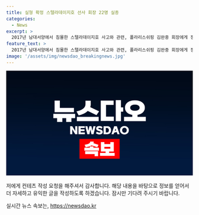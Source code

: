 ```yaml
---
title: 실형 확정 스텔라데이지호 선사 회장 22명 실종
categories:
  - News
excerpt: >
  2017년 남대서양에서 침몰한 스텔라데이지호 사고와 관련, 폴라리스쉬핑 김완중 회장에게 징역 6개월이 확정됐다. 대법원은 선박안전법 위반 혐의로 기소된 김 회장과 임직원들의 유죄를 인정했다. 사고 당시 결함 발생을 알고도 신고하지 않은 혐의가 이들에게 적용됐다. (출처: 연합뉴스)
feature_text: >
  2017년 남대서양에서 침몰한 스텔라데이지호 사고와 관련, 폴라리스쉬핑 김완중 회장에게 징역 6개월이 확정됐다. 대법원은 선박안전법 위반 혐의로 기소된 김 회장과 임직원들의 유죄를 인정했다. 사고 당시 결함 발생을 알고도 신고하지 않은 혐의가 이들에게 적용됐다. (출처: 연합뉴스)
image: '/assets/img/newsdao_breakingnews.jpg'
---
```


<p><img src="/assets/img/newsdao_breakingnews.jpg" alt="ranknews 속보" /></p>

<p>저에게 컨테츠 작성 요청을 해주셔서 감사합니다. 해당 내용을 바탕으로 정보를 얻어서 더 자세하고 유익한 글을 작성하도록 하겠습니다. 잠시만 기다려 주시기 바랍니다.</p>
실시간 뉴스 속보는, <a href="https://newsdao.kr" rel="dofollow">https://newsdao.kr</a>


